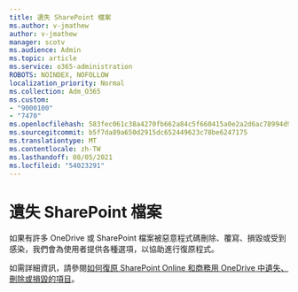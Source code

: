 ```yaml
---
title: 遺失 SharePoint 檔案
ms.author: v-jmathew
author: v-jmathew
manager: scotv
ms.audience: Admin
ms.topic: article
ms.service: o365-administration
ROBOTS: NOINDEX, NOFOLLOW
localization_priority: Normal
ms.collection: Adm_O365
ms.custom:
- "9000100"
- "7470"
ms.openlocfilehash: 583fec061c38a4270fb662a84c5f660415a0e2a2d6ac78994d9cb8d8b6b3d8b8
ms.sourcegitcommit: b5f7da89a650d2915dc652449623c78be6247175
ms.translationtype: MT
ms.contentlocale: zh-TW
ms.lasthandoff: 08/05/2021
ms.locfileid: "54023291"
---
```

# <a name="sharepoint-files-are-missing"></a>遺失 SharePoint 檔案

如果有許多 OneDrive 或 SharePoint 檔案被惡意程式碼刪除、覆寫、損毀或受到感染，我們會為使用者提供各種選項，以協助進行復原程式。

如需詳細資訊，請參閱[如何復原 SharePoint Online 和商務用 OneDrive 中遺失、刪除或損毀的項目](https://go.microsoft.com/fwlink/?linkid=2110774)。
